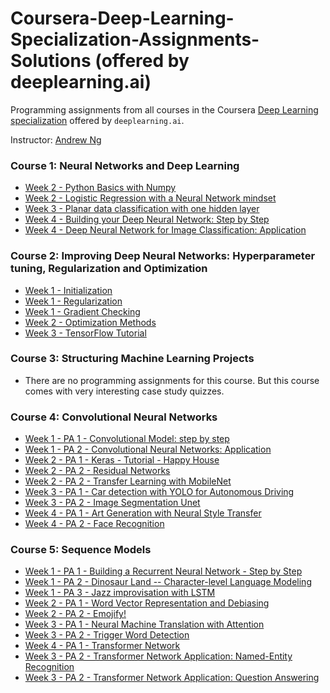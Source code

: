 # Coursera-Deep-Learning-Specialization-Assignments-Solutions (offered by deeplearning.ai)

Programming assignments from all courses in the Coursera [Deep Learning specialization](https://www.coursera.org/specializations/deep-learning) offered by `deeplearning.ai`.

Instructor: [Andrew Ng](http://www.andrewng.org/)

### Course 1: Neural Networks and Deep Learning

  - [Week 2 - Python Basics with Numpy]()
  - [Week 2 - Logistic Regression with a Neural Network mindset]()
  - [Week 3 - Planar data classification with one hidden layer]()
  - [Week 4 - Building your Deep Neural Network: Step by Step]()
  - [Week 4 - Deep Neural Network for Image Classification: Application]()

### Course 2: Improving Deep Neural Networks: Hyperparameter tuning, Regularization and Optimization

  - [Week 1 - Initialization]()
  - [Week 1 - Regularization]()
  - [Week 1 - Gradient Checking]()
  - [Week 2 - Optimization Methods]()
  - [Week 3 - TensorFlow Tutorial]()

### Course 3: Structuring Machine Learning Projects

  - There are no programming assignments for this course. But this course comes with very interesting case study quizzes.
  
### Course 4: Convolutional Neural Networks

  - [Week 1 - PA 1 - Convolutional Model: step by step]()
  - [Week 1 - PA 2 - Convolutional Neural Networks: Application]()
  - [Week 2 - PA 1 - Keras - Tutorial - Happy House]()
  - [Week 2 - PA 2 - Residual Networks]()
  - [Week 2 - PA 2 - Transfer Learning with MobileNet]()
  - [Week 3 - PA 1 - Car detection with YOLO for Autonomous Driving]()
  - [Week 3 - PA 2 - Image Segmentation Unet]()
  - [Week 4 - PA 1 - Art Generation with Neural Style Transfer]()
  - [Week 4 - PA 2 - Face Recognition]()  
### Course 5: Sequence Models

  - [Week 1 - PA 1 - Building a Recurrent Neural Network - Step by Step]()
  - [Week 1 - PA 2 - Dinosaur Land -- Character-level Language Modeling]()
  - [Week 1 - PA 3 - Jazz improvisation with LSTM]()
  - [Week 2 - PA 1 - Word Vector Representation and Debiasing]()
  - [Week 2 - PA 2 - Emojify!]()
  - [Week 3 - PA 1 - Neural Machine Translation with Attention]()
  - [Week 3 - PA 2 - Trigger Word Detection]()
  - [Week 4 - PA 1 - Transformer Network]()
  - [Week 3 - PA 2 - Transformer Network Application: Named-Entity Recognition]()
  - [Week 3 - PA 2 - Transformer Network Application: Question Answering]()
